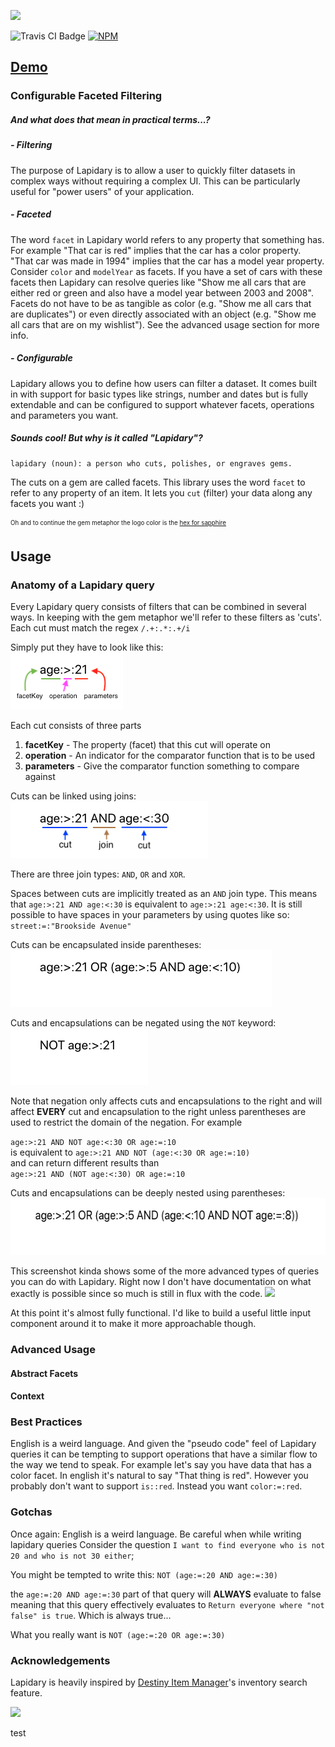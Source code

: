 ![](https://i.imgur.com/RTlTF2g.png)

![Travis CI Badge](https://travis-ci.org/jbccollins/lapidary.svg?branch=master) [![NPM](https://img.shields.io/npm/v/lapidary.svg)](https://www.npmjs.com/package/lapidary)

## [Demo](https://lapidary-demo.herokuapp.com/)

### Configurable Faceted Filtering

##### *And what does that mean in practical terms...?*

##### - Filtering
The purpose of Lapidary is to allow a user to quickly filter datasets in complex ways without requiring a complex UI. This can be particularly useful for "power users" of your application.

##### - Faceted
The word `facet` in Lapidary world refers to any property that something has. For example "That car is red" implies that the car has a color property. "That car was made in 1994" implies that the car has a model year property. Consider `color` and `modelYear` as facets. If you have a set of cars with these facets then Lapidary can resolve queries like "Show me all cars that are either red or green and also have a model year between 2003 and 2008". Facets do not have to be as tangible as color (e.g. "Show me all cars that are duplicates") or even directly associated with an object (e.g. "Show me all cars that are on my wishlist"). See the advanced usage section for more info.

##### - Configurable
Lapidary allows you to define how users can filter a dataset. It comes built in with support for basic types like strings, number and dates but is fully extendable and can be configured to support whatever facets, operations and parameters you want.

##### *Sounds cool! But why is it called "Lapidary"?*
```
lapidary (noun): a person who cuts, polishes, or engraves gems.
```

The cuts on a gem are called facets. This library uses the word `facet` to refer to any property of an item. It lets you `cut` (filter) your data along any facets you want :)

<sub><sup>Oh and to continue the gem metaphor the logo color is the [hex for sapphire](https://www.colorhexa.com/0f52ba)</sup></sub>

## Usage

### Anatomy of a Lapidary query
Every Lapidary query consists of filters that can be combined in several ways. In keeping with the gem metaphor we'll refer to these filters as 'cuts'.
Each cut must match the regex `/.+:.*:.+/i`

Simply put they have to look like this:\
<img src="readme_images/basic.png" alt="basic" height="91px">

Each cut consists of three parts
1. <b>facetKey</b> - The property (facet) that this cut will operate on
2. <b>operation</b> - An indicator for the comparator function that is to be used
3. <b>parameters</b> - Give the comparator function something to compare against

Cuts can be linked using joins:\
<img src="readme_images/explicit_and.png" alt="basic" height="91px">

There are three join types: `AND`, `OR` and `XOR`.

Spaces between cuts are implicitly treated as an `AND` join type.
This means that `age:>:21 AND age:<:30` is equivalent to `age:>:21 age:<:30`. It is still possible to have spaces in your parameters by using quotes like so: `street:=:"Brookside Avenue"`

Cuts can be encapsulated inside parentheses:\
<img src="readme_images/basic_parens.png" alt="basic" height="91px">

Cuts and encapsulations can be negated using the `NOT` keyword:\
<img src="readme_images/leading_not.png" alt="basic" height="91px">

Note that negation only affects cuts and encapsulations to the right and will affect <b>EVERY</b> cut and encapsulation to the right unless parentheses are used to restrict the domain of the negation.
For example

`age:>:21 AND NOT age:<:30 OR age:=:10`\
is equivalent to 
`age:>:21 AND NOT (age:<:30 OR age:=:10)`\
and can return different results than\
`age:>:21 AND (NOT age:<:30) OR age:=:10`

Cuts and encapsulations can be deeply nested using parentheses:\
<img src="readme_images/nested_parens.png" alt="basic" height="91px">

This screenshot kinda shows some of the more advanced types of queries you can do with Lapidary.
Right now I don't have documentation on what exactly is possible since so much is still in flux with the code.
![](https://i.imgur.com/qb46YMG.png)

At this point it's almost fully functional. I'd like to build a useful little input component around it to make it more approachable though.

### Advanced Usage

#### Abstract Facets

#### Context

### Best Practices

English is a weird language. And given the "pseudo code" feel of Lapidary queries it can be tempting to support operations that have a similar flow to the way we tend to speak. For example let's say you have data that has a color facet. In english it's natural to say "That thing is red". However you probably don't want to support `is::red`. Instead you want `color:=:red`. 

### Gotchas
Once again: English is a weird language. Be careful when while writing lapidary queries
Consider the question `I want to find everyone who is not 20 and who is not 30 either`;

You might be tempted to write this:
`NOT (age:=:20 AND age:=:30)`

the `age:=:20 AND age:=:30` part of that query will <b>ALWAYS</b> evaluate to false meaning that this query
effectively evaluates to `Return everyone where "not false" is true`. Which is always true...

What you really want is
`NOT (age:=:20 OR age:=:30)`

### Acknowledgements

Lapidary is heavily inspired by [Destiny Item Manager](https://github.com/DestinyItemManager/DIM)'s inventory search feature.

![](https://i.imgur.com/az5M2kM.png)

test
